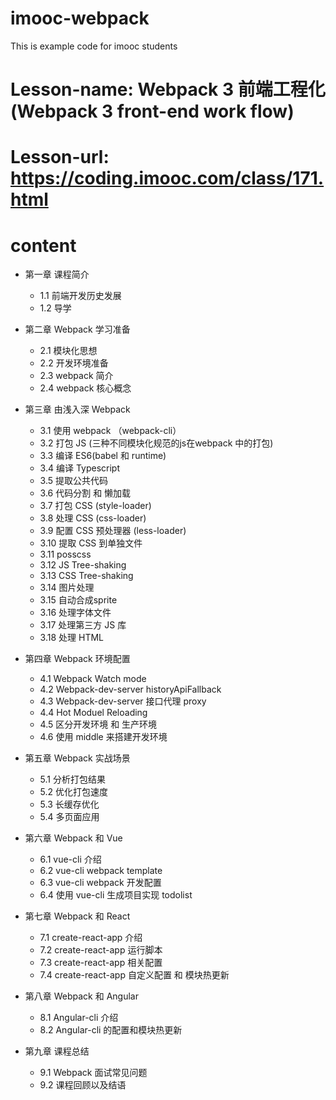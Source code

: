 # imooc-webpack
This is example code for imooc students
# Lesson-name: Webpack 3 前端工程化(Webpack 3 front-end work flow)
# Lesson-url: https://coding.imooc.com/class/171.html
# content

* 第一章 课程简介
    * 1.1 前端开发历史发展
    * 1.2 导学

* 第二章 Webpack 学习准备
    * 2.1 模块化思想
    * 2.2 开发环境准备
    * 2.3 webpack 简介
    * 2.4 webpack 核心概念

* 第三章 由浅入深 Webpack
    * 3.1 使用 webpack （webpack-cli）
    * 3.2 打包 JS (三种不同模块化规范的js在webpack 中的打包)
    * 3.3 编译 ES6(babel 和 runtime)
    * 3.4 编译 Typescript
    * 3.5 提取公共代码
    * 3.6 代码分割 和 懒加载
    * 3.7 打包 CSS (style-loader)
    * 3.8 处理 CSS (css-loader)
    * 3.9 配置 CSS 预处理器 (less-loader)
    * 3.10 提取 CSS 到单独文件
    * 3.11 posscss
    * 3.12 JS Tree-shaking
    * 3.13 CSS Tree-shaking
    * 3.14 图片处理
    * 3.15 自动合成sprite
    * 3.16 处理字体文件
    * 3.17 处理第三方 JS 库
    * 3.18 处理 HTML 

* 第四章 Webpack 环境配置
    * 4.1 Webpack Watch mode
    * 4.2 Webpack-dev-server historyApiFallback
    * 4.3 Webpack-dev-server 接口代理 proxy
    * 4.4 Hot Moduel Reloading
    * 4.5 区分开发环境 和 生产环境
    * 4.6 使用 middle 来搭建开发环境

* 第五章 Webpack 实战场景
    * 5.1 分析打包结果
    * 5.2 优化打包速度
    * 5.3 长缓存优化
    * 5.4 多页面应用

* 第六章 Webpack 和 Vue
    * 6.1 vue-cli 介绍
    * 6.2 vue-cli webpack template
    * 6.3 vue-cli webpack 开发配置
    * 6.4 使用 vue-cli 生成项目实现 todolist

* 第七章 Webpack 和 React
    * 7.1 create-react-app 介绍
    * 7.2 create-react-app 运行脚本
    * 7.3 create-react-app 相关配置
    * 7.4 create-react-app 自定义配置 和 模块热更新

* 第八章 Webpack 和 Angular
    * 8.1 Angular-cli 介绍
    * 8.2 Angular-cli 的配置和模块热更新

* 第九章 课程总结
    * 9.1 Webpack 面试常见问题
    * 9.2 课程回顾以及结语

